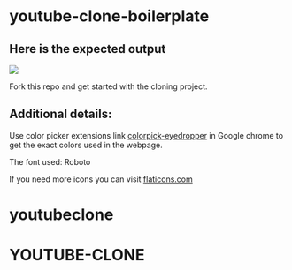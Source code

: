# youtube-clone-boilerplate
## Here is the expected output
![](https://github.com/Kalvium-Program/youtube-clone-boilerplate/blob/main/assets/Youtube%20Home%20Page.png?raw=true)


Fork this repo and get started with the cloning project.

## Additional details:
Use color picker extensions link [colorpick-eyedropper](https://chrome.google.com/webstore/detail/colorpick-eyedropper/) in Google chrome to get the exact colors used in the webpage.

The font used: Roboto


If you need more icons you can visit [flaticons.com](https://www.flaticon.com/)
# youtubeclone
# YOUTUBE-CLONE
